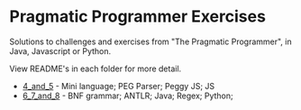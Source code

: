 # Pragmatic Programmer Exercises

Solutions to challenges and exercises from "The Pragmatic Programmer", in Java, Javascript or Python.

View README's in each folder for more detail.

- [4_and_5](./4_and_5) - Mini language; PEG Parser; Peggy JS; JS 
- [6_7_and_8](./6_7_and_8) - BNF grammar; ANTLR; Java; Regex; Python; 

